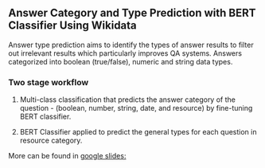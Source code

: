 ## **Answer Category and Type Prediction with BERT Classifier Using Wikidata**
Answer type prediction aims to identify the types of answer results to filter out irrelevant results which particularly improves QA systems. Answers categorized into boolean (true/false), numeric and string data types.

### **Two stage workflow**
1. Multi-class classification that predicts the answer category of the question -  (boolean, number, string, date, and resource) by fine-tuning BERT classifier. 

2. BERT Classifier applied to predict the general types for each question in resource category. 

More can be found in [google slides:](https://docs.google.com/presentation/d/1__-XXAX7-g-kaIKAPNZPBGQpm3Uzpj3TvnvrUTjvf74/edit?usp=sharing)

